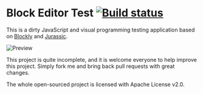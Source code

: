 Block Editor Test [![Build status](https://ci.appveyor.com/api/projects/status/rt4m2tc25080rl34)](https://ci.appveyor.com/project/JLChnToZ/blockeditortest)
===============

This is a dirty JavaScript and visual programming testing application based on [Blockly](http://code.google.com/p/blockly/) and [Jurassic](http://jurassic.codeplex.com/).

![Preview](http://puu.sh/8yOHa.png)

This project is quite incomplete, and it is welcome everyone to help improve this project. Simply fork me and bring back pull requests with great changes.

The whole open-sourced project is licensed with Apache License v2.0.